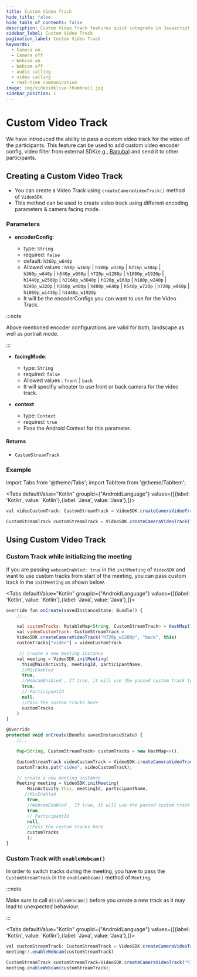 ```yaml
---
title: Custom Video Track
hide_title: false
hide_table_of_contents: false
description: Custom Video Track features quick integrate in Javascript, React JS, Android, IOS, React Native, Flutter with Video SDK to add live video & audio conferencing to your applications.
sidebar_label: Custom Video Track
pagination_label: Custom Video Track
keywords:
  - Camera on
  - Camera off
  - Webcam on
  - Webcam off
  - audio calling
  - video calling
  - real-time communication
image: img/videosdklive-thumbnail.jpg
sidebar_position: 1
---
```


# Custom Video Track

We have introduced the ability to pass a custom video track for the video of the participants. This feature can be used to add custom video encoder config, video filter from external SDK(e.g., [Banuba](https://www.banuba.com/)) and send it to other participants.

## Creating a Custom Video Track

- You can create a Video Track using `createCameraVideoTrack()` method of `VideoSDK`.
- This method can be used to create video track using different encoding parameters & camera facing mode.

### Parameters

- **encoderConfig**:

  - type: `String`
  - required: `false`
  - default: `h360p_w640p`
  - Allowed values : `h90p_w160p` | `h180p_w320p` | `h216p_w384p` | `h360p_w640p` | `h540p_w960p` | `h720p_w1280p` | `h1080p_w1920p` | `h1440p_w2560p` | `h2160p_w3840p` | `h120p_w160p` | `h180p_w240p` | `h240p_w320p` | `h360p_w480p` | `h480p_w640p` | `h540p_w720p` | `h720p_w960p` | `h1080p_w1440p` | `h1440p_w1920p`
  - It will be the encoderConfigs you can want to use for the Video Track.


:::note

Above mentioned encoder configurations are valid for both, landscape as well as portrait mode.

:::

- **facingMode**:

  - type: `String`
  - required: `false`
  - Allowed values : `front` | `back`
  - It will specifiy wheater to use front or back camera for the video track.

- **context**

  - type: `Context`
  - required: `true`
  - Pass the Android Context for this parameter.

#### Returns

- `CustomStreamTrack`

### Example

import Tabs from '@theme/Tabs';
import TabItem from '@theme/TabItem';

<Tabs
defaultValue="Kotlin"
groupId={"AndroidLanguage"}
values={[{label: 'Kotlin', value: 'Kotlin'},{label: 'Java', value: 'Java'},]}>

<TabItem value="Kotlin">

```javascript
val videoCustomTrack: CustomStreamTrack = VideoSDK.createCameraVideoTrack("h720p_w1280p", "front", this)                
```

</TabItem>

<TabItem value="Java">

```javascript
CustomStreamTrack customStreamTrack = VideoSDK.createCameraVideoTrack("h720p_w960p", "front",this);                
```

</TabItem>

</Tabs>

## Using Custom Video Track

### Custom Track while initializing the meeting

If you are passing `webcamEnabled: true` in the `initMeeting` of `VideoSDK` and want to use custom tracks from start of the meeting, you can pass custom track in the `initMeeting` as shown below.


<Tabs
defaultValue="Kotlin"
groupId={"AndroidLanguage"}
values={[{label: 'Kotlin', value: 'Kotlin'},{label: 'Java', value: 'Java'},]}>

<TabItem value="Kotlin">

```js
override fun onCreate(savedInstanceState: Bundle?) {
    //..

    val customTracks: MutableMap<String, CustomStreamTrack> = HashMap()
    val videoCustomTrack: CustomStreamTrack =
    VideoSDK.createCameraVideoTrack("h720p_w1280p", "back", this)
    customTracks["video"] = videoCustomTrack

     // create a new meeting instance
    val meeting = VideoSDK.initMeeting(
      this@MainActivity, meetingId, participantName, 
      //MicEnabled 
      true,  
      //WebcamEnabled , If true, it will use the passed custom track to turn webcam on
      true,  
      // ParticipantId
      null,
      //Pass the custom tracks here
      customTracks
    )
}
```

</TabItem>

<TabItem value="Java">

```js
@Override
protected void onCreate(Bundle savedInstanceState) {
    //..

    Map<String, CustomStreamTrack> customTracks = new HashMap<>();

    CustomStreamTrack videoCustomTrack = VideoSDK.createCameraVideoTrack("h720p_w1280p", "back",this);
    customTracks.put("video", videoCustomTrack);

    // create a new meeting instance
    Meeting meeting = VideoSDK.initMeeting(
        MainActivity.this, meetingId, participantName,
       //MicEnabled
        true,
        //WebcamEnabled , If true, it will use the passed custom track to turn webcam on
        true,
        // ParticipantId
        null,
        //Pass the custom tracks here
        customTracks
        );
}
```

</TabItem>

</Tabs>

### Custom Track with `enableWebcam()`

In order to switch tracks during the meeting, you have to pass the `CustomStreamTrack` in the `enableWebcam()` method of `Meeting`.

:::note

Make sure to call `disableWebcam()` before you create a new track as it may lead to unexpected behaviour.

:::

<Tabs
defaultValue="Kotlin"
groupId={"AndroidLanguage"}
values={[{label: 'Kotlin', value: 'Kotlin'},{label: 'Java', value: 'Java'},]}>

<TabItem value="Kotlin">

```javascript
val customStreamTrack: CustomStreamTrack = VideoSDK.createCameraVideoTrack("h720p_w1280p", "back", this)
meeting!!.enableWebcam(customStreamTrack)
```

</TabItem>

<TabItem value="Java">

```javascript
CustomStreamTrack customStreamTrack=VideoSDK.createCameraVideoTrack("h720p_w1280p", "back",this);
meeting.enableWebcam(customStreamTrack);
```

</TabItem>

</Tabs>
